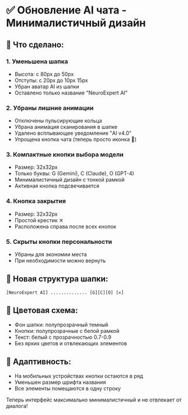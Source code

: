 # ✅ Обновление AI чата - Минималистичный дизайн

## 🎯 Что сделано:

### 1. Уменьшена шапка
- Высота: с 80px до 50px
- Отступы: с 20px до 10px 15px
- Убран аватар AI из шапки
- Оставлено только название "NeuroExpert AI"

### 2. Убраны лишние анимации
- Отключены пульсирующие кольца
- Убрана анимация сканирования в шапке
- Удалено всплывающее уведомление "AI v4.0"
- Упрощена кнопка чата (теперь просто иконка 💬)

### 3. Компактные кнопки выбора модели
- Размер: 32x32px
- Только буквы: G (Gemini), C (Claude), O (GPT-4)
- Минималистичный дизайн с тонкой рамкой
- Активная кнопка подсвечивается

### 4. Кнопка закрытия
- Размер: 32x32px
- Простой крестик ✕
- Расположена справа после всех кнопок

### 5. Скрыты кнопки персональности
- Убраны для экономии места
- При необходимости можно вернуть

## 📐 Новая структура шапки:
```
[NeuroExpert AI] .............. [G][C][O] [✕]
```

## 🎨 Цветовая схема:
- Фон шапки: полупрозрачный темный
- Кнопки: полупрозрачные с белой рамкой
- Текст: белый с прозрачностью 0.7-0.9
- Без ярких цветов и отвлекающих элементов

## 📱 Адаптивность:
- На мобильных устройствах кнопки остаются в ряд
- Уменьшен размер шрифта названия
- Все элементы помещаются в одну строку

Теперь интерфейс максимально минималистичный и не отвлекает от диалога!